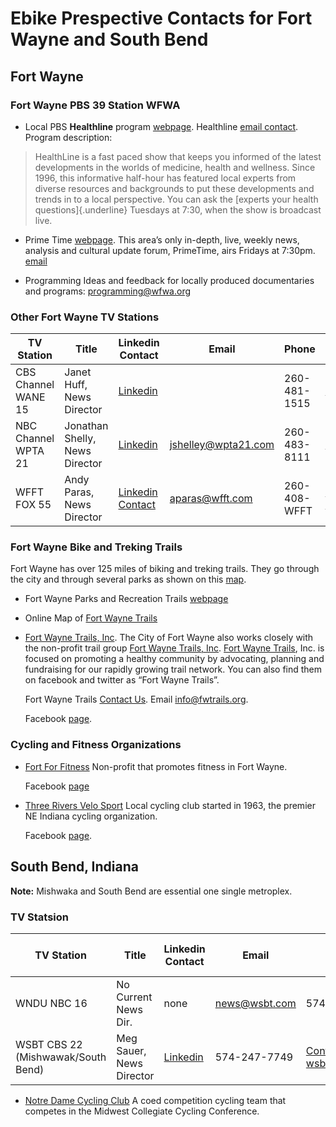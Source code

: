# Ebike Prespective Contacts for Fort Wayne and South Bend

## Fort Wayne

### Fort Wayne PBS 39 Station WFWA 

- Local PBS **Healthline** program [webpage](https://video.wfwa.org/show/healthline/). Healthline [email contact](mailto:healthline@wfwa.org). Program description:

> HealthLine is a fast paced show that keeps you informed of the latest developments in the worlds of medicine, health and wellness. Since 1996, this informative
  half-hour has featured local experts from diverse resources and backgrounds to put these developments and trends in to a local perspective. You can ask the [experts
  your health questions]{.underline} Tuesdays at 7:30, when the show is broadcast live.

- Prime Time [webpage](https://video.wfwa.org/show/primetime39/). This area’s only in-depth, live, weekly news, analysis and cultural update forum, PrimeTime, airs Fridays at 7:30pm. 
  [email](mailto:primetime39@wfwa.org)

- Programming Ideas and feedback for locally produced documentaries and programs: [programming@wfwa.org](mailto:programming@wfwa.org)

### Other Fort Wayne TV Stations

|TV Station|Title|Linkedin Contact|Email|Phone|Station Contact Info|
-----------|-----|----------------|-----|-----|--------------------|
|CBS Channel WANE 15|Janet Huff, News Director|[Linkedin](linkedin.com/in/jenna-huff-5131a646)||260-481-1515|[About Us](https://www.wane.com/about-us/)|
|NBC Channel WPTA 21|Jonathan Shelly, News Director|[Linkedin](https://www.wane.com/about-us/)|[jshelley@wpta21.com](mailto:jshelley@wpta21.com)|260-483-8111|[Contact Us](https://www.wpta21.com/about-us/contact-us/)|
|WFFT FOX 55|Andy Paras, News Director|[Linkedin Contact](linkedin.com/in/andyparas)|[aparas@wfft.com](mailto:aparas@wfft.com)|260-408-WFFT|[news@wfft.com](mailto:news@wfft.com), [Contact Form](https://www.wfft.com/contact/)|

### Fort Wayne Bike and Treking Trails

Fort Wayne has over 125 miles of biking and treking trails. They go through the city and through several parks as shown on this [map](http://www.fortwayneparks.org/images/stories/Rivergreenwaydoc/fort_wayne_area_trails_2020.pdf). 

- Fort Wayne Parks and Recreation Trails [webpage](http://www.fortwayneparks.org/trails.html)

- Online Map of [Fort Wayne Trails](http://www.fortwayneparks.org/images/stories/Rivergreenwaydoc/fort_wayne_area_trails_2020.pdf)

- [Fort Wayne Trails, Inc](https://fwtrails.org/contact-us/).
  The City of Fort Wayne also works closely with the non-profit trail group [Fort Wayne Trails, Inc](https://fwtrails.org/contact-us/). [Fort Wayne Trails](https://fwtrails.org/contact-us), Inc. is focused on promoting
  a healthy community by advocating, planning and fundraising for our rapidly growing trail network. You can also find them on facebook and
  twitter as “Fort Wayne Trails”.  

  Fort Wayne Trails [Contact Us](https://fwtrails.org/contact-us/). Email [info@fwtrails.org](mailto:info@fwtrails.org).

  Facebook [page](https://www.facebook.com/FortWayneTrails).

### Cycling and Fitness Organizations

- [Fort For Fitness](https://fort4fitness.org/)         Non-profit that promotes fitness in Fort Wayne.

  Facebook [page](https://www.facebook.com/Fort4Fitness)

- [Three Rivers Velo Sport](https://www.3rvs.com)       Local cycling club started in 1963, the premier NE Indiana cycling organization.

  Facebook [page](https://www.facebook.com/3riversvelosport/).

## South Bend, Indiana

**Note:** Mishwaka and South Bend are essential one single metroplex.

### TV Statsion

|TV Station|Title|Linkedin Contact|Email|Phone|Station Contact Info|
-----------|-----|----------------|-----|-----|--------------------|
|WNDU NBC 16|No Current News Dir.|none|[news@wsbt.com](mailtonews@wsbt.com)|574-284-3016|[Station Contact](https://wsbt.com/station/contact)|
|WSBT CBS 22 (Mishwawak/South Bend)|Meg Sauer, News Director|[Linkedin](https://www.linkedin.com/in/meg-sauer-24a33117/)|574-247-7749|[Contact Form](https://wsbt.com/stations/contact), Email: [wsbtnews@wsbt.com](wsbtnews@wsbt.com)|

- [Notre Dame Cycling Club](https://recsports.nd.edu/club-sports/coed-club-sports/coed-cycling/) A coed competition cycling team that competes in the  Midwest Collegiate Cycling Conference.
